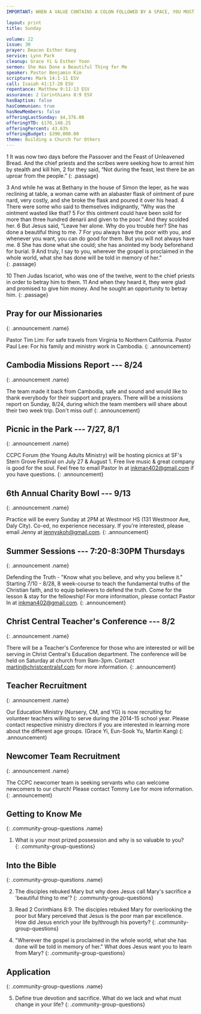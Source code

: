 ```yaml
---
IMPORTANT: WHEN A VALUE CONTAINS A COLON FOLLOWED BY A SPACE, YOU MUST USE &#58;

layout: print
title: Sunday

volume: 22
issue: 30
prayer: Deacon Esther Kang
service: Lynn Park
cleanup: Grace Yi & Esther Yoon
sermon: She Has Done a Beautiful Thing for Me
speaker: Pastor Benjamin Kim
scripture: Mark 14:1-11 ESV
call: Isaiah 41:17-20 ESV
repentance: Matthew 9:11-13 ESV
assurance: 2 Corinthians 8:9 ESV
hasBaptism: false
hasCommunion: true
hasNewMembers: false
offeringLastSunday: $4,376.00
offeringYTD: $170,148.25
offeringPercent: 43.63%
offeringBudget: $390,000.00
theme: Building a Church for Others
---
```


1 It was now two days before the Passover and the Feast of Unleavened Bread. And the chief priests and the scribes were seeking how to arrest him by stealth and kill him, 2 for they said, “Not during the feast, lest there be an uproar from the people.”
{: .passage}

3 And while he was at Bethany in the house of Simon the leper, as he was reclining at table, a woman came with an alabaster flask of ointment of pure nard, very costly, and she broke the flask and poured it over his head. 4 There were some who said to themselves indignantly, “Why was the ointment wasted like that? 5 For this ointment could have been sold for more than three hundred denarii and given to the poor.” And they scolded her. 6 But Jesus said, “Leave her alone. Why do you trouble her? She has done a beautiful thing to me. 7 For you always have the poor with you, and whenever you want, you can do good for them. But you will not always have me. 8 She has done what she could; she has anointed my body beforehand for burial. 9 And truly, I say to you, wherever the gospel is proclaimed in the whole world, what she has done will be told in memory of her.”  
{: .passage}

10 Then Judas Iscariot, who was one of the twelve, went to the chief priests in order to betray him to them. 11 And when they heard it, they were glad and promised to give him money. And he sought an opportunity to betray him.
{: .passage}


## Pray for our Missionaries
{: .announcement .name}

Pastor Tim Lim: For safe travels from Virginia to Northern California. 
Pastor Paul Lee: For his family and ministry work in Cambodia.
{: .announcement}

## Cambodia Missions Report --- 8/24
{: .announcement .name}

The team made it back from Cambodia, safe and sound and would like to thank everybody for their support and prayers. There will be a missions report on Sunday, 8/24, during which the team members will share about their two week trip. Don't miss out!
{: .announcement}

## Picnic in the Park --- 7/27, 8/1
{: .announcement .name}

CCPC Forum (the Young Adults Ministry) will be hosting picnics at SF's Stern Grove Festival on July 27 & August 1. Free live music & great company is good for the soul. Feel free to email Pastor In at inkman402@gmail.com if you have questions.
{: .announcement}

## 6th Annual Charity Bowl --- 9/13
{: .announcement .name}

Practice will be every Sunday at 2PM at Westmoor HS (131 Westmoor Ave, Daly City). Co-ed, no experience necessary. If you're interested, please email Jenny at jennyskoh@gmail.com.
{: .announcement}

## Summer Sessions --- 7:20-8:30PM Thursdays
{: .announcement .name}

Defending the Truth - "Know what you believe, and why you believe it." Starting 7/10 - 8/28, 8 week-course to teach the fundamental truths of the Christian faith, and to equip believers to defend the truth. Come for the lesson & stay for the fellowship! For more information, please contact Pastor In at inkman402@gmail.com.
{: .announcement}

## Christ Central Teacher's Conference --- 8/2
{: .announcement .name}

There will be a Teacher's Conference for those who are interested or will be serving in Christ Central's Education department. The conference will be held on Saturday at church from 9am-3pm. Contact martin@christcentralsf.com for more information.
{: .announcement}

## Teacher Recruitment
{: .announcement .name}

Our Education Ministry (Nursery, CM, and YG) is now recruiting for volunteer teachers willing to serve during the 2014-15 school year.  Please contact respective ministry directors if you are interested in learning more about the different age groups. (Grace Yi, Eun-Sook Yu, Martin Kang)
{: .announcement}

## Newcomer Team Recruitment
{: .announcement .name}

The CCPC newcomer team is seeking servants who can welcome newcomers to our church! Please contact Tommy Lee for more information.
{: .announcement}

## Getting to Know Me
{: .community-group-questions .name}

1) What is your most prized possession and why is so valuable to you?  
{: .community-group-questions}

## Into the Bible
{: .community-group-questions .name}

2) The disciples rebuked Mary but why does Jesus call Mary's sacrifice a 'beautiful thing to me'? 
{: .community-group-questions}

3) Read 2 Corinthians 8:9. The disciples rebuked Mary for overlooking the poor but Mary perceived that Jesus is the poor man par excellence. How did Jesus enrich your life by/through his poverty?
{: .community-group-questions}

4) "Wherever the gospel is proclaimed in the whole world, what she has done will be told in memory of her." What does Jesus want you to learn from Mary?
{: .community-group-questions}

## Application
{: .community-group-questions .name}

5) Define true devotion and sacrifice. What do we lack and what must change in your life?
{: .community-group-questions}



